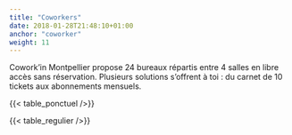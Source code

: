 ```yaml
---
title: "Coworkers"
date: 2018-01-28T21:48:10+01:00
anchor: "coworker"
weight: 11
---
```

 
Cowork’in Montpellier propose 24 bureaux répartis entre 4 salles en libre accès sans réservation.
Plusieurs solutions s’offrent à toi : 
du carnet de 10 tickets aux abonnements mensuels.

{{< table_ponctuel />}}

{{< table_regulier />}}